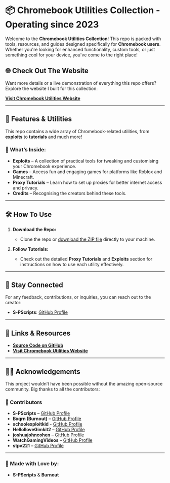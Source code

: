 # 📦 Chromebook Utilities Collection - Operating since 2023

Welcome to the **Chromebook Utilities Collection**! This repo is packed with tools, resources, and guides designed specifically for **Chromebook users**. Whether you're looking for enhanced functionality, custom tools, or just something cool for your device, you've come to the right place!

## 🌐 Check Out The Website

Want more details or a live demonstration of everything this repo offers? Explore the website I built for this collection:

[**Visit Chromebook Utilities Website**](https://github.com/S-PScripts/chromebook-utilities/blob/main/Websites.MD)

---

## 🚀 Features & Utilities

This repo contains a wide array of Chromebook-related utilities, from **exploits** to **tutorials** and much more!

### 🔧 What’s Inside:
- **Exploits** – A collection of practical tools for tweaking and customising your Chromebook experience.
- **Games** – Access fun and engaging games for platforms like Roblox and Minecraft.
- **Proxy Tutorials** – Learn how to set up proxies for better internet access and privacy.
- **Credits** – Recognising the creators behind these tools.

---

## 🛠️ How To Use

1. **Download the Repo:**
   - Clone the repo or [download the ZIP file](https://github.com/S-PScripts/chromebook-utilities/archive/refs/heads/main.zip) directly to your machine.

2. **Follow Tutorials:**
   - Check out the detailed **Proxy Tutorials** and **Exploits** section for instructions on how to use each utility effectively.

---

## 💬 Stay Connected

For any feedback, contributions, or inquiries, you can reach out to the creator:

- **S-PScripts**: [GitHub Profile](https://github.com/S-PScripts)

---

## 🔗 Links & Resources

- **[Source Code on GitHub](https://github.com/S-PScripts/chromebook-utilities)**
- **[Visit Chromebook Utilities Website](https://github.com/S-PScripts/chromebook-utilities/blob/main/Websites.MD)**

---

## 🧑‍💻 Acknowledgements

This project wouldn’t have been possible without the amazing open-source community. Big thanks to all the contributors:

### 🎉 Contributors

- **S-PScripts** – [GitHub Profile](https://github.com/S-PScripts)  
- **Bxqrn (Burnout)** – [GitHub Profile](https://github.com/Bxqrn)
- **schoolexploitkid** - [GitHub Profile](https://github.com/schoolexploitkid)
- **HelloIloveGimkit2** – [GitHub Profile](https://github.com/HelloIloveGimkit2)  
- **joshuajohncohen** – [GitHub Profile](https://github.com/joshuajohncohen)  
- **WatchGamingVideos** – [GitHub Profile](https://github.com/WatchGamingVideos)  
- **stpv221** – [GitHub Profile](https://github.com/stpv221)  
---

### 🖤 Made with Love by:

- **S-PScripts** & **Burnout**
